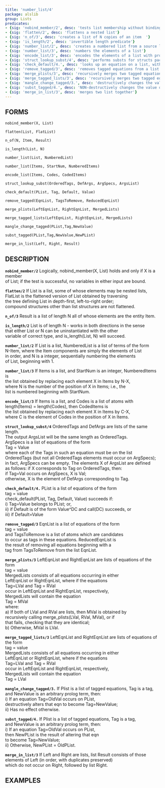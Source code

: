 ```yaml
---
title: 'number_list/4'
package: alslib
group: Lists
predicates:
- {sig: 'nobind_member/2', desc: 'tests list membership without binding any variables'}
- {sig: 'flatten/2', desc: 'flattens a nested list'}
- {sig: 'n_of/3', desc: 'creates a list of N copies of an item	'}
- {sig: 'is_length/2', desc: 'invertible length predicate'}
- {sig: 'number_list/2', desc: 'creates a numbered list from a source list'}
- {sig: 'number_list/3', desc: 'numbers the elements of a list'}
- {sig: 'encode_list/3', desc: 'encodes the elements of a list with provided codes'}
- {sig: 'struct_lookup_subst/4', desc: 'performs substs for structs package constructors'}
- {sig: 'check_default/4.', desc: 'looks up an equation on a list, with a default'}
- {sig: 'remove_tagged/3', desc: 'removes tagged equations from a list'}
- {sig: 'merge_plists/3', desc: 'recursively merges two tagged equation lists'}
- {sig: 'merge_tagged_lists/3', desc: 'recursively merges two tagged equation lists'}
- {sig: 'mangle_change_tagged/3.', desc: 'destructively changes the value of a tagged eqn'}
- {sig: 'subst_tagged/4.', desc: 'NON-destructively changes the value of a tagged eqn'}
- {sig: 'merge_in_list/3', desc: 'merges two list together'}
---
```

## FORMS

`nobind_member(X, List)`

`flatten(List, FlatList)`

`n_of(N, Item, Result)`

`is_length(List, N)`

`number_list(List, NumberedList)`

`number_list(Items, StartNum, NumberedItems)`

`encode_list(Items, Codes, CodedItems)`

`struct_lookup_subst(OrderedTags, DefArgs, ArgSpecs, ArgsList)`

`check_default(PList, Tag, Default, Value)`

`remove_tagged(EqnList, TagsToRemove, ReducedEqnList)`

`merge_plists(LeftEqnList, RightEqnList, MergedLists)`

`merge_tagged_lists(LeftEqnList, RightEqnList, MergedLists)`

`mangle_change_tagged(PList,Tag,NewValue)`

`subst_tagged(PList,Tag,NewValue,NewPList)`

`merge_in_list(Left, Right, Result)`

## DESCRIPTION

**`nobind_member/2`** Logically, nobind_member(X, List) holds and only if X is a member  
    of List; if the test is successful, no variables in either input are bound.  

**`flatten/2`** If List is a list, some of whose elements may be nested lists,  
    FlatList is the flattened version of List obtained by traversing  
    the tree defining List in depth-first, left-to-right order;  
    compound structures other than list structures are not flattened.  

**`n_of/3`** Result is a list of length N all of whose elements are the entity Item.  

**`is_length/2`** List is of length N - works in both directions in the sense  
    that either List or N can be uninstantiated with the other  
    variable of correct type, and is_length(List, N) will succeed.  

**`number_list/2`** If List is a list, NumberedList is a list of terms of the form  
    N-Item, where the Item components are simply the elements of List  
    in order, and N is a integer, sequentially numbering the elements  
    of List, beginning with 1.  

**`number_list/3`** If Items is a list, and StartNum is an integer, NumberedItems is  
    the list obtained by replacing each element X in Items by N-X,  
    where N is the number of the position of X in Items; i.e., the  
    list is numbered beginning with StartNum.  

**`encode_list/3`** If Items is a list, and Codes is a list of atoms with  
    length(Items) = length(Codes), then CodedItems is  
    the list obtained by replacing each element X in Items by C-X,  
    where C is the element of Codes in the position of X in Items.  

**`struct_lookup_subst/4`** OrderedTags and DefArgs are lists of the same length.  
    The output ArgsList will be the same length as OrderedTags.  
    ArgSpecs is a list of equations of the form  
    Tag = Value  
    where each of the Tags in such an equation must be on the list  
    OrderedTags (but not all OrderedTags elements must occur on ArgSpecs);  
    in fact, ArgSpecs can be empty.  The elements X of ArgsList are defined  
    as follows:  if X corresponds to Tag on OrderedTags, then:  
    if Tag=Val occurs on ArgSpecs, X is Val;  
    otherwise, X is the element of DefArgs corresponding to Tag.  

**`check_default/4.`** PList is a list of equations of the form  
    tag = value  
    check_default(PList, Tag, Default, Value) succeeds if:  
    i)	 Tag=Value belongs to PList; or,  
    ii)	 if Default is of the form Value^DC and call(DC) succeeds, or  
    iii) if Default=Value  

**`remove_tagged/3`** EqnList is a list of equations of the form  
    tag = value  
    and TagsToRemove is a list of atoms which are candidates  
    to occur as tags in these equations.  ReducedEqnList is  
    the result of removing all equations beginning with a  
    tag from TagsToRemove from the list EqnList.  

**`merge_plists/3`** LeftEqnList and RightEqnList are lists of equations of the form  
    tag = value  
    MergedLists consists of all equations occurring in either  
    LeftEqnList or RightEqnList, where if the equations  
    Tag=LVal    and Tag = RVal  
    occur in LeftEqnList and RightEqnList, respectively,  
    MergedLists will contain the equation  
    Tag = MVal  
    where:  
    a)	If both of LVal and RVal are lists, then MVal is obtained by  
    recursively calling merge_plists(LVal, RVal, MVal), or if  
    that fails, checking that they are identical;  
    b)	Otherwise, MVal is LVal.  

**`merge_tagged_lists/3`** LeftEqnList and RightEqnList are lists of equations of the form  
    tag = value  
    MergedLists consists of all equations occurring in either  
    LeftEqnList or RightEqnList, where if the equations  
    Tag=LVal    and Tag = RVal  
    occur in LeftEqnList and RightEqnList, respectively,  
    MergedLists will contain the equation  
    Tag = LVal  

**`mangle_change_tagged/3.`** If Plist is a list of tagged equations, Tag is a tag,  
    and NewValue is an arbitrary prolog term, then:  
    i)	If an equation Tag=OldVal occurs on PList,  
    destructively alters that eqn to become Tag=NewValue;  
    ii)	Has no effect otherwise.  

**`subst_tagged/4.`** If Plist is a list of tagged equations, Tag is a tag,  
    and NewValue is an arbitrary prolog term, then:  
    i)	If an equation Tag=OldVal occurs on PList,  
    then NewPList is the result of altering that eqn  
    to become Tag=NewValue;  
    ii)	Otherwise, NewPList = OldPList.  

**`merge_in_list/3`** If Left and Right are lists, list Result consists of those  
    elements of Left (in order, with duplicates preserved)  
    which do not occur on Right, followed by list Right.  

## EXAMPLES

